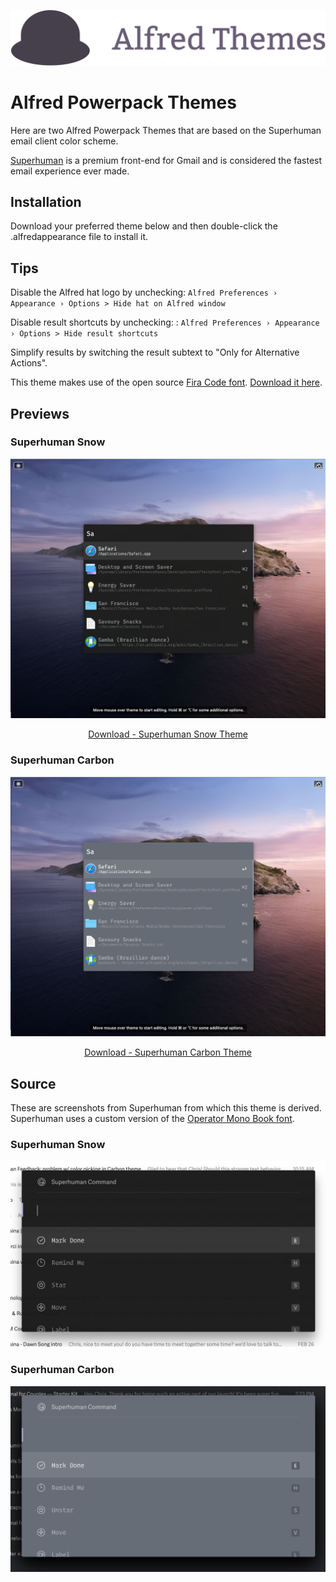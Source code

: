 <p align="center">
  <img src="alfred-unofficial.svg" alt="Alfred - Modified logo" />
</p>

# Alfred Powerpack Themes

Here are two Alfred Powerpack Themes that are based on the Superhuman
email client color scheme.

[Superhuman](https://superhuman.com/) is a premium front-end for Gmail and
is considered the fastest email experience ever made.


## Installation

Download your preferred theme below and then double-click the .alfredappearance file to install it.


## Tips

Disable the Alfred hat logo by unchecking: `Alfred Preferences › Appearance › Options > Hide hat on Alfred window`

Disable result shortcuts by unchecking: : `Alfred Preferences › Appearance › Options > Hide result shortcuts`

Simplify results by switching the result subtext to "Only for Alternative Actions".

This theme makes use of the open source [Fira Code font](https://github.com/tonsky/FiraCode/). [Download it here](https://github.com/tonsky/FiraCode/releases).


## Previews

### Superhuman Snow

<p align="center">
  <img src="./previews/superhuman-snow.png" alt="Superhuman Snow - Alfred Theme Preview" />
</p>

<p align="center">
  <a href="./Superhuman%20Snow.alfredappearance">
    Download - Superhuman Snow Theme
  </a>
</p>

### Superhuman Carbon

<p align="center">
  <img src="./previews/superhuman-carbon.png" alt="Superhuman Carbon - Alfred Theme Preview" />
</p>

<p align="center">
  <a href="./Superhuman%20Carbon.alfredappearance">
    Download - Superhuman Carbon Theme
  </a>
</p>


## Source

These are screenshots from Superhuman from which this theme is derived. Superhuman uses a custom
version of the [Operator Mono Book font](https://www.typography.com/fonts/operator/styles/operatormono).

### Superhuman Snow

<p align="center">
  <img src="./superhuman-snow-source.png" alt="Superhuman Snow Source" />
</p>


### Superhuman Carbon

<p align="center">
  <img src="./superhuman-carbon-source.png" alt="Superhuman Carbon Source" />
</p>
